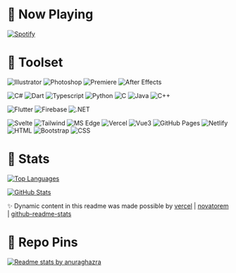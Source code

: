 # 🌌 Now Playing

[![Spotify](https://novatorem-az-21.vercel.app/api/spotify)](https://open.spotify.com/user/Az21)

# 🚀 Toolset

![Illustrator](https://img.shields.io/badge/Vector-Illustrator-FF9A00?style=flat-square&logo=adobe%20illustrator&logoColor=fff)
![Photoshop](https://img.shields.io/badge/Raster-Photoshop-31A8FF?style=flat-square&logo=adobe%20photoshop&logoColor=fff)
![Premiere](https://img.shields.io/badge/Video-Premiere%20Pro-9999FF?style=flat-square&logo=adobe%20premiere%20pro&logoColor=fff)
![After Effects](https://img.shields.io/badge/Animate-After%20Effects-9999FF?style=flat-square&logo=adobe%20after%20effects&logoColor=fff)

![C#](https://img.shields.io/badge/Lang-C%20Sharp-95478E?style=flat-square&logo=c%20sharp&logoColor=fff)
![Dart](https://img.shields.io/badge/Lang-Dart-1EB5F5?style=flat-square&logo=dart&logoColor=fff)
![Typescript](https://img.shields.io/badge/Lang-Typescript-3178C6?style=flat-square&logo=typescript&logoColor=fff)
![Python](https://img.shields.io/badge/Lang-Python-F7BD2F?style=flat-square&logo=python&logoColor=fff)
![C](https://img.shields.io/badge/Lang-C-005597?style=flat-square&logo=c&logoColor=fff)
![Java](https://img.shields.io/badge/Lang-Java-007396?style=flat-square&logo=java&logoColor=fff)
![C++](https://img.shields.io/badge/Lang-C++-005597?style=flat-square&logo=c%2B%2B&logoColor=fff)

![Flutter](https://img.shields.io/badge/SDK-Flutter-1EB5F5?style=flat-square&logo=flutter&logoColor=fff)
![Firebase](https://img.shields.io/badge/DEV-Firebase-FFCB2D?style=flat-square&logo=firebase&logoColor=fff)
![.NET](https://img.shields.io/badge/Framework-.NET-512BD4?style=flat-square&logo=.net&logoColor=fff)

![Svelte](https://img.shields.io/badge/Framework-Svelte-F73C00?style=flat-square&logo=svelte&logoColor=fff)
![Tailwind](https://img.shields.io/badge/Library-Tailwind%20CSS-06B6D4?style=flat-square&logo=tailwind%20css&logoColor=fff)
![MS Edge](https://img.shields.io/badge/Debug-MS%20Edge-3AC769?style=flat-square&logo=microsoft%20edge&logoColor=fff)
![Vercel](https://img.shields.io/badge/Deploy-Vercel-302F2F?style=flat-square&logo=vercel&logoColor=fff)
![Vue3](https://img.shields.io/badge/Framework-Vue-3FB27F?style=flat-square&logo=vuetify&logoColor=fff)
![GitHub Pages](https://img.shields.io/badge/Deploy-Github%20Pages-302F2F?style=flat-square&logo=github&logoColor=fff)
![Netlify](https://img.shields.io/badge/Deploy-Netlify-31B5BA?style=flat-square&logo=netlify&logoColor=fff)
![HTML](https://img.shields.io/badge/Markup-HTML-E96228?style=flat-square&logo=html5&logoColor=fff)
![Bootstrap](https://img.shields.io/badge/Library-Bootstrap-533B78?style=flat-square&logo=bootstrap&logoColor=fff)
![CSS](https://img.shields.io/badge/Style-CSS-2862E9?style=flat-square&logo=css3&logoColor=fff)

# 🎴 Stats

[![Top Languages](https://github-readme-stats-az-21.vercel.app/api/top-langs/?username=Az-21&hide=jupyter%20notebook&langs_count=8&layout=compact&theme=tokyonight)](https://github.com/Az-21/github-readme-stats)

[![GitHub Stats](https://github-readme-stats-az-21.vercel.app/api?username=Az-21&count_private=true&show_icons=true&theme=tokyonight)](https://github.com/Az-21/github-readme-stats)

✨ Dynamic content in this readme was made possible by [vercel](https://github.com/vercel/vercel) | [novatorem](https://github.com/novatorem/novatorem) | [github-readme-stats](https://github.com/anuraghazra/github-readme-stats)

# 🌸 Repo Pins

[![Readme stats by anuraghazra](https://github-readme-stats-az-21.vercel.app/api/pin/?username=Az-21&repo=flutter-snippets&theme=tokyonight)](https://github.com/Az-21/flutter-snippets)
